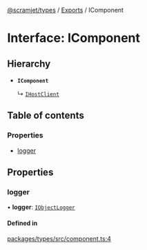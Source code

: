 [@scramjet/types](../README.md) / [Exports](../modules.md) / IComponent

# Interface: IComponent

## Hierarchy

- **`IComponent`**

  ↳ [`IHostClient`](ihostclient.md)

## Table of contents

### Properties

- [logger](icomponent.md#logger)

## Properties

### logger

• **logger**: [`IObjectLogger`](iobjectlogger.md)

#### Defined in

[packages/types/src/component.ts:4](https://github.com/scramjetorg/transform-hub/blob/HEAD/packages/types/src/component.ts#L4)
